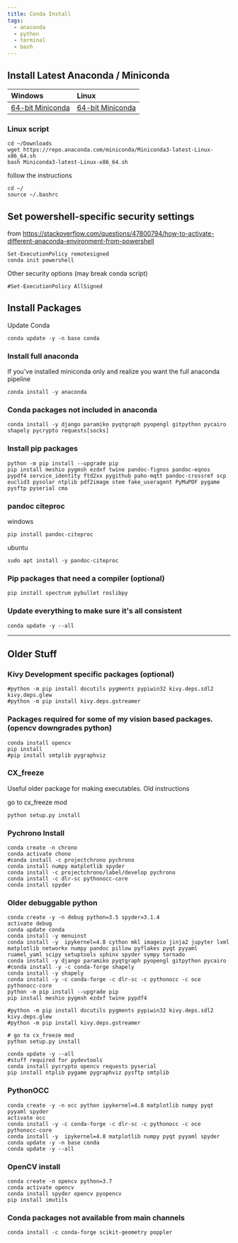 ```yaml
---
title: Conda Install
tags:
  - anaconda
  - python
  - terminal
  - bash
---
```


## Install Latest Anaconda / Miniconda

| Windows                                                                            | Linux                                                                           |
|:-----------------------------------------------------------------------------------|:--------------------------------------------------------------------------------|
| [64-bit Miniconda](https://repo.anaconda.com/miniconda/Miniconda3-latest-Windows-x86_64.exe) | [64-bit Miniconda](https://repo.anaconda.com/miniconda/Miniconda3-latest-Linux-x86_64.sh) |


### Linux script
```
cd ~/Downloads
wget https://repo.anaconda.com/miniconda/Miniconda3-latest-Linux-x86_64.sh
bash Miniconda3-latest-Linux-x86_64.sh
```

follow the instructions

```
cd ~/
source ~/.bashrc
```

## Set powershell-specific security settings

from <https://stackoverflow.com/questions/47800794/how-to-activate-different-anaconda-environment-from-powershell>

```
Set-ExecutionPolicy remotesigned
conda init powershell
```

Other security options (may break conda script)
```
#Set-ExecutionPolicy AllSigned
```

## Install Packages

Update Conda

```
conda update -y -n base conda
```

### Install full anaconda

If you've installed miniconda only and realize you want the full anaconda pipeline

```
conda install -y anaconda
```

### Conda packages not included in anaconda

```
conda install -y django paramiko pyqtgraph pyopengl gitpython pycairo shapely pycrypto requests[socks]
```

### Install pip packages

```
python -m pip install --upgrade pip
pip install meshio pygmsh ezdxf twine pandoc-fignos pandoc-eqnos pypdf4 service_identity ftd2xx pygithub paho-mqtt pandoc-crossref scp euclid3 pysolar ntplib pdf2image stem fake_useragent PyMuPDF pygame pysftp pyserial cma
```

### pandoc citeproc

windows

```
pip install pandoc-citeproc
```

ubuntu

```
sudo apt install -y pandoc-citeproc
```

### Pip packages that need a compiler (optional)

```
pip install spectrum pybullet roslibpy
```


### Update everything to make sure it's all consistent

```
conda update -y --all
```

<!--
## Full Script

```
conda update -y -n base conda
conda install -y anaconda
conda install -y django paramiko pyqtgraph pyopengl gitpython pycairo shapely pycrypto requests[socks]
conda install -c conda-forge scikit-geometry poppler
python -m pip install --upgrade pip
pip install meshio pygmsh ezdxf pandoc-fignos pandoc-eqnos pypdf4 service_identity ftd2xx pygithub twine paho-mqtt pandoc-crossref scp euclid3 pysolar pdf2image stem fake_useragent PyMuPDF ntplib pygame pysftp pyserial
pip install spectrum pybullet roslibpy
conda update -y --all
```
-->

---------------------

## Older Stuff

### Kivy Development specific packages (optional)

```
#python -m pip install docutils pygments pypiwin32 kivy.deps.sdl2 kivy.deps.glew
#python -m pip install kivy.deps.gstreamer
```

### Packages required for some of my vision based packages. (opencv downgrades python)

```
conda install opencv
pip install
#pip install smtplib pygraphviz
```

### CX_freeze

Useful older package for making executables.  Old instructions

go to cx_freeze mod

```
python setup.py install
```

### Pychrono Install

```
conda create -n chrono
conda activate chono
#conda install -c projectchrono pychrono
conda install numpy matplotlib spyder
conda install -c projectchrono/label/develop pychrono
conda install -c dlr-sc pythonocc-core
conda install spyder
```

### Older debuggable python

```
conda create -y -n debug python=3.5 spyder=3.1.4
activate debug
conda update conda
conda install -y menuinst
conda install -y  ipykernel=4.8 cython mkl imageio jinja2 jupyter lxml matplotlib networkx numpy pandoc pillow pyflakes pyqt pyyaml ruamel_yaml scipy setuptools sphinx spyder sympy tornado
conda install -y django paramiko pyqtgraph pyopengl gitpython pycairo
#conda install -y -c conda-forge shapely
conda install -y shapely
conda install -y -c conda-forge -c dlr-sc -c pythonocc -c oce pythonocc-core
python -m pip install --upgrade pip
pip install meshio pygmsh ezdxf twine pypdf4

#python -m pip install docutils pygments pypiwin32 kivy.deps.sdl2 kivy.deps.glew
#python -m pip install kivy.deps.gstreamer

# go to cx_freeze mod
python setup.py install

conda update -y --all
#stuff required for pydevtools
conda install pycrypto opencv requests pyserial
pip install ntplib pygame pygraphviz pysftp smtplib
```

### PythonOCC

```
conda create -y -n occ python ipykernel=4.8 matplotlib numpy pyqt pyyaml spyder
activate occ
conda install -y -c conda-forge -c dlr-sc -c pythonocc -c oce pythonocc-core
conda install -y  ipykernel=4.8 matplotlib numpy pyqt pyyaml spyder
conda update -y -n base conda
conda update -y --all
```


### OpenCV install
```
conda create -n opencv python=3.7
conda activate opencv
conda install spyder opencv pyopencv
pip install imutils
```

### Conda packages not available from main channels

```
conda install -c conda-forge scikit-geometry poppler
```
